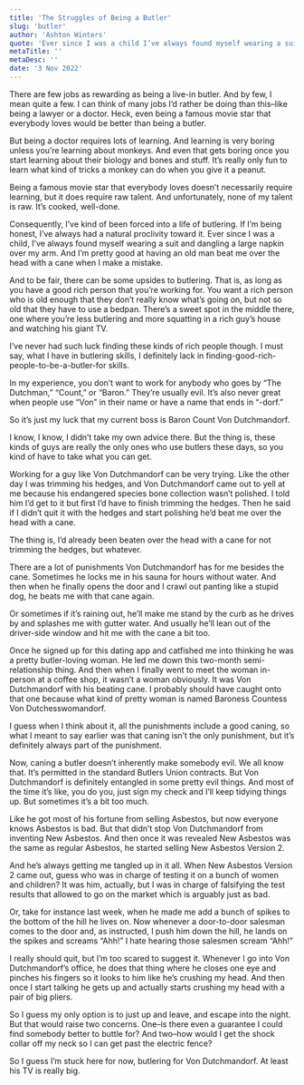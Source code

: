 ```yaml
---
title: 'The Struggles of Being a Butler'
slug: 'butler'
author: 'Ashton Winters'
quote: 'Ever since I was a child I’ve always found myself wearing a suit and dangling a large napkin over my arm. And I’m pretty good at having an old man beat me over the head with a cane whenever I make a mistake'
metaTitle: ''
metaDesc: ''
date: '3 Nov 2022'
---
```


There are few jobs as rewarding as being a live-in butler. And by few, I mean quite a few. I can think of many jobs I’d rather be doing than this–like being a lawyer or a doctor. Heck, even being a famous movie star that everybody loves would be better than being a butler.

But being a doctor requires lots of learning. And learning is very boring unless you’re learning about monkeys. And even that gets boring once you start learning about their biology and bones and stuff. It’s really only fun to learn what kind of tricks a monkey can do when you give it a peanut.

Being a famous movie star that everybody loves doesn’t necessarily require learning, but it does require raw talent. And unfortunately, none of my talent is raw. It’s cooked, well-done.

Consequently, I’ve kind of been forced into a life of butlering. If I’m being honest, I’ve always had a natural proclivity toward it. Ever since I was a child, I’ve always found myself wearing a suit and dangling a large napkin over my arm. And I’m pretty good at having an old man beat me over the head with a cane when I make a mistake.

And to be fair, there can be some upsides to butlering. That is, as long as you have a good rich person that you’re working for. You want a rich person who is old enough that they don’t really know what’s going on, but not so old that they have to use a bedpan. There’s a sweet spot in the middle there, one where you’re less butlering and more squatting in a rich guy’s house and watching his giant TV.

I’ve never had such luck finding these kinds of rich people though. I must say, what I have in butlering skills, I definitely lack in finding-good-rich-people-to-be-a-butler-for skills. 

In my experience, you don’t want to work for anybody who goes by “The Dutchman,” “Count,” or “Baron.” They’re usually evil. It’s also never great when people use “Von” in their name or have a name that ends in “-dorf.”

So it’s just my luck that my current boss is Baron Count Von Dutchmandorf.

I know, I know, I didn’t take my own advice there. But the thing is, these kinds of guys are really the only ones who use butlers these days, so you kind of have to take what you can get.

Working for a guy like Von Dutchmandorf can be very trying. Like the other day I was trimming his hedges, and Von Dutchmandorf came out to yell at me because his endangered species bone collection wasn’t polished. I told him I’d get to it but first I’d have to finish trimming the hedges. Then he said if I didn’t quit it with the hedges and start polishing he’d beat me over the head with a cane.

The thing is, I’d already been beaten over the head with a cane for not trimming the hedges, but whatever.

There are a lot of punishments Von Dutchmandorf has for me besides the cane. Sometimes he locks me in his sauna for hours without water. And then when he finally opens the door and I crawl out panting like a stupid dog, he beats me with that cane again.

Or sometimes if it’s raining out, he’ll make me stand by the curb as he drives by and splashes me with gutter water. And usually he’ll lean out of the driver-side window and hit me with the cane a bit too.

Once he signed up for this dating app and catfished me into thinking he was a pretty butler-loving woman. He led me down this two-month semi-relationship thing. And then when I finally went to meet the woman in-person at a coffee shop, it wasn’t a woman obviously. It was Von Dutchmandorf with his beating cane. I probably should have caught onto that one because what kind of pretty woman is named Baroness Countess Von Dutchesswomandorf.

I guess when I think about it, all the punishments include a good caning, so what I meant to say earlier was that caning isn’t the only punishment, but it’s definitely always part of the punishment.

Now, caning a butler doesn’t inherently make somebody evil. We all know that. It’s permitted in the standard Butlers Union contracts. But Von Dutchmandorf is definitely entangled in some pretty evil things. And most of the time it’s like, you do you, just sign my check and I’ll keep tidying things up. But sometimes it’s a bit too much.

Like he got most of his fortune from selling Asbestos, but now everyone knows Asbestos is bad. But that didn’t stop Von Dutchmandorf from inventing New Asbestos. And then once it was revealed New Asbestos was the same as regular Asbestos, he started selling New Asbestos Version 2.

And he’s always getting me tangled up in it all. When New Asbestos Version 2 came out, guess who was in charge of testing it on a bunch of women and children? It was him, actually, but I was in charge of falsifying the test results that allowed to go on the market which is arguably just as bad.

Or, take for instance last week, when he made me add a bunch of spikes to the bottom of the hill he lives on. Now whenever a door-to-door salesman comes to the door and, as instructed, I push him down the hill, he lands on the spikes and screams “Ahh!” I hate hearing those salesmen scream “Ahh!”

I really should quit, but I’m too scared to suggest it. Whenever I go into Von Dutchmandorf’s office, he does that thing where he closes one eye and pinches his fingers so it looks to him like he’s crushing my head. And then once I start talking he gets up and actually starts crushing my head with a pair of big pliers.

So I guess my only option is to just up and leave, and escape into the night. But that would raise two concerns. One–is there even a guarantee I could find somebody better to buttle for? And two–how would I get the shock collar off my neck so I can get past the electric fence?

So I guess I’m stuck here for now, butlering for Von Dutchmandorf. At least his TV is really big.